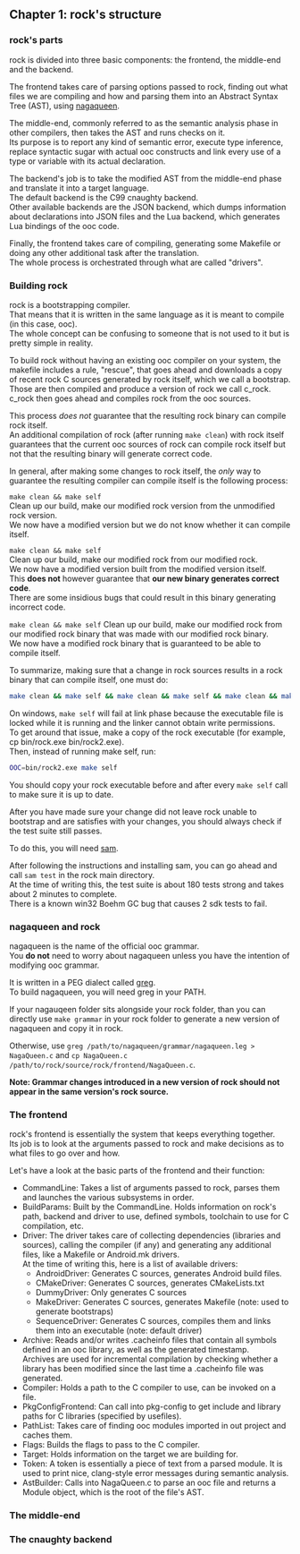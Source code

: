 ## Chapter 1: rock's structure

### rock's parts

rock is divided into three basic components: the frontend, the middle-end and the backend.  

The frontend takes care of parsing options passed to rock, finding out what files we are compiling and how and parsing them into an Abstract Syntax Tree (AST), using [nagaqueen](https://github.com/ooc-lang/nagaqueen).  

The middle-end, commonly referred to as the semantic analysis phase in other compilers, then takes the AST and runs checks on it.  
Its purpose is to report any kind of semantic error, execute type inference, replace syntactic sugar with actual ooc constructs and link every use of a type or variable with its actual declaration.  

The backend's job is to take the modified AST from the middle-end phase and translate it into a target language.  
The default backend is the C99 cnaughty backend.  
Other available backends are the JSON backend, which dumps information about declarations into JSON files and the Lua backend, which generates Lua bindings of the ooc code.  

Finally, the frontend takes care of compiling, generating some Makefile or doing any other additional task after the translation.  
The whole process is orchestrated through what are called "drivers".  

### Building rock

rock is a bootstrapping compiler.  
That means that it is written in the same language as it is meant to compile (in this case, ooc).  
The whole concept can be confusing to someone that is not used to it but is pretty simple in reality.  

To build rock without having an existing ooc compiler on your system, the makefile includes a rule, "rescue", that goes ahead and downloads a copy of recent rock C sources generated by rock itself, which we call a bootstrap.  
Those are then compiled and produce a version of rock we call c_rock.  
c_rock then goes ahead and compiles rock from the ooc sources.  

This process _does not_ guarantee that the resulting rock binary can compile rock itself.  
An additional compilation of rock (after running `make clean`) with rock itself guarantees that the current ooc sources of rock can compile rock itself but not that the resulting binary will generate correct code.  

In general, after making some changes to rock itself, the _only_ way to guarantee the resulting compiler can compile itself is the following process:  

`make clean && make self`  
Clean up our build, make our modified rock version from the unmodified rock version.  
We now have a modified version but we do not know whether it can compile itself.  

`make clean && make self`  
Clean up our build, make our modified rock from our modified rock.  
We now have a modified version built from the modified version itself.  
This __does not__ however guarantee that __our new binary generates correct code__.  
There are some insidious bugs that could result in this binary generating incorrect code.  

`make clean && make self`
Clean up our build, make our modified rock from our modified rock binary that was made with our modified rock binary.  
We now have a modified rock binary that is guaranteed to be able to compile itself.  

To summarize, making sure that a change in rock sources results in a rock binary that can compile itself, one must do:  
```sh
make clean && make self && make clean && make self && make clean && make self
```

On windows, `make self` will fail at link phase because the executable file is locked while it is running and the linker cannot obtain write permissions.  
To get around that issue, make a copy of the rock executable (for example, cp bin/rock.exe bin/rock2.exe).  
Then, instead of running make self, run:  

```sh
OOC=bin/rock2.exe make self
```

You should copy your rock executable before and after every `make self` call to make sure it is up to date.  


After you have made sure your change did not leave rock unable to bootstrap and are satisfies with your changes, you should always check if the test suite still passes.  

To do this, you will need [sam](https://github.com/ooc-lang/sam).  

After following the instructions and installing sam, you can go ahead and call `sam test` in the rock main directory.  
At the time of writing this, the test suite is about 180 tests strong and takes about 2 minutes to complete.  
There is a known win32 Boehm GC bug that causes 2 sdk tests to fail.  

### nagaqueen and rock

nagaqueen is the name of the official ooc grammar.  
You __do not__ need to worry about nagaqueen unless you have the intention of modifying ooc grammar.  

It is written in a PEG dialect called [greg](https://github.com/ooc-lang/greg).  
To build nagaqueen, you will need greg in your PATH.  

If your nagauqeen folder sits alongside your rock folder, than you can directly use `make grammar` in your rock folder to generate a new version of nagaqueen and copy it in rock.  

Otherwise, use `greg /path/to/nagaqueen/grammar/nagaqueen.leg > NagaQueen.c` and `cp NagaQueen.c /path/to/rock/source/rock/frontend/NagaQueen.c`.  

__Note: Grammar changes introduced in a new version of rock should not appear in the same version's rock source.__  

### The frontend

rock's frontend is essentially the system that keeps everything together.  
Its job is to look at the arguments passed to rock and make decisions as to what files to go over and how.  

Let's have a look at the basic parts of the frontend and their function:  

- CommandLine: Takes a list of arguments passed to rock, parses them and launches the various subsystems in order.
- BuildParams: Built by the CommandLine. Holds information on rock's path, backend and driver to use, defined symbols, toolchain to use for C compilation, etc.  
- Driver: The driver takes care of collecting dependencies (libraries and sources), calling the compiler (if any) and generating any additional files, like a Makefile or Android.mk drivers.  
At the time of writing this, here is a list of available drivers:  
    * AndroidDriver: Generates C sources, generates Android build files.
    * CMakeDriver: Generates C sources, generates CMakeLists.txt
    * DummyDriver: Only generates C sources
    * MakeDriver: Generates C sources, generates Makefile (note: used to generate bootstraps)
    * SequenceDriver: Generates C sources, compiles them and links them into an executable (note: default driver)
- Archive: Reads and/or writes .cacheinfo files that contain all symbols defined in an ooc library, as well as the generated timestamp.  
Archives are used for incremental compilation by checking whether a library has been modified since the last time a .cacheinfo file was generated.  
- Compiler: Holds a path to the C compiler to use, can be invoked on a file.  
- PkgConfigFrontend: Can call into pkg-config to get include and library paths for C libraries (specified by usefiles).  
- PathList: Takes care of finding ooc modules imported in out project and caches them.
- Flags: Builds the flags to pass to the C compiler.
- Target: Holds information on the target we are building for.
- Token: A token is essentially a piece of text from a parsed module. It is used to print nice, clang-style error messages during semantic analysis.
- AstBuilder: Calls into NagaQueen.c to parse an ooc file and returns a Module object, which is the root of the file's AST.


### The middle-end

### The cnaughty backend
